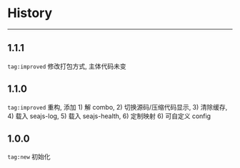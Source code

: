 # History

---

## 1.1.1

`tag:improved` 修改打包方式, 主体代码未变

## 1.1.0

`tag:improved`  重构, 添加 1) 解 combo, 2) 切换源码/压缩代码显示, 3) 清除缓存, 4) 载入 seajs-log, 5) 载入 seajs-health, 6) 定制映射
    6) 可自定义 config

## 1.0.0

`tag:new` 初始化